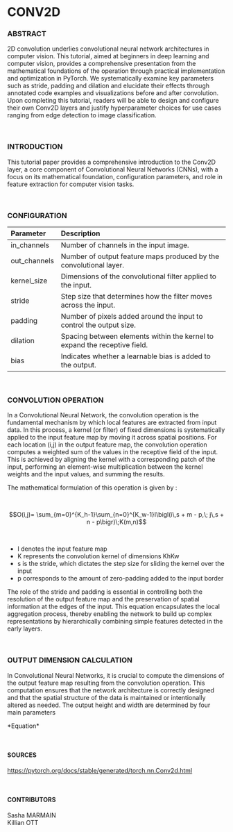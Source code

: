 # CONV2D

### ABSTRACT

2D convolution underlies convolutional neural network architectures in computer vision. This tutorial, aimed at beginners in deep learning and computer vision, provides a comprehensive presentation from the mathematical foundations of the operation through practical implementation and optimization in PyTorch. We systematically examine key parameters such as stride, padding and dilation and elucidate their effects through annotated code examples and visualizations before and after convolution. Upon completing this tutorial, readers will be able to design and configure their own Conv2D layers and justify hyperparameter choices for use cases ranging from edge detection to image classification.

<br>

### INTRODUCTION

This tutorial paper provides a comprehensive introduction to the Conv2D layer, a core component of Convolutional Neural Networks (CNNs), with a focus on its mathematical foundation, configuration parameters, and role in feature extraction for computer vision tasks.

<br>

### CONFIGURATION

| Parameter | Description |
| :---- | :---- |
| in\_channels | Number of channels in the input image. |
| out\_channels | Number of output feature maps produced by the convolutional layer. |
| kernel\_size | Dimensions of the convolutional filter applied to the input. |
| stride | Step size that determines how the filter moves across the input. |
| padding | Number of pixels added around the input to control the output size. |
| dilation | Spacing between elements within the kernel to expand the receptive field. |
| bias | Indicates whether a learnable bias is added to the output. |

<br>

### CONVOLUTION OPERATION

In a Convolutional Neural Network, the convolution operation is the fundamental mechanism by which local features are extracted from input data. In this process, a kernel (or filter) of fixed dimensions is systematically applied to the input feature map by moving it across spatial positions. For each location (i,j) in the output feature map, the convolution operation computes a weighted sum of the values in the receptive field of the input. This is achieved by aligning the kernel with a corresponding patch of the input, performing an element-wise multiplication between the kernel weights and the input values, and summing the results.

The mathematical formulation of this operation is given by :

<br>

$$O(i,j)= \sum_{m=0}^{K_h-1}\sum_{n=0}^{K_w-1}I\bigl(i\,s + m - p,\; j\,s + n - p\bigr)\;K(m,n)$$

<br>

- I denotes the input feature map  
- K represents the convolution kernel of dimensions KhKw   
- s is the stride, which dictates the step size for sliding the kernel over the input  
- p corresponds to the amount of zero-padding added to the input border

The role of the stride and padding is essential in controlling both the resolution of the output feature map and the preservation of spatial information at the edges of the input. This equation encapsulates the local aggregation process, thereby enabling the network to build up complex representations by hierarchically combining simple features detected in the early layers.

<br>

### OUTPUT DIMENSION CALCULATION

In Convolutional Neural Networks, it is crucial to compute the dimensions of the output feature map resulting from the convolution operation. This computation ensures that the network architecture is correctly designed and that the spatial structure of the data is maintained or intentionally altered as needed. The output height and width are determined by four main parameters

\*Equation\*

<br>

#### SOURCES

https://pytorch.org/docs/stable/generated/torch.nn.Conv2d.html

<br>

#### CONTRIBUTORS

Sasha MARMAIN  
Killian OTT
